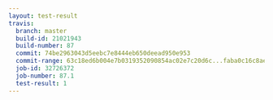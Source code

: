 ```yaml
---
layout: test-result
travis:
  branch: master
  build-id: 21021943
  build-number: 87
  commit: 74be2963043d5eebc7e8444eb650deead950e953
  commit-range: 63c18ed6b004e7b0319352090854ac02e7c20d6c...faba0c16c8aec644d965cb710bc9cee4c1f0ccc2
  job-id: 32726372
  job-number: 87.1
  test-result: 1
---
```

